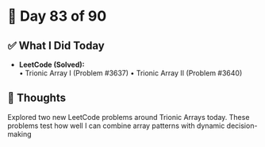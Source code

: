 # 📅 Day 83 of 90

## ✅ What I Did Today
- **LeetCode (Solved):**  
  • Trionic Array I (Problem #3637)
  • Trionic Array II (Problem #3640)

## 💭 Thoughts
Explored two new LeetCode problems around Trionic Arrays today. These problems test how well I can combine array patterns with dynamic decision-making